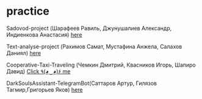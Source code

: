 # practice

Sadovod-project (Шарафеев Равиль, Джунушалиев Александр, Индиенкова Анастасия) [here](/Sadovod.md)

Text-analyse-project (Рахимов Самат, Мустафина Анжела, Салахов Даниял) [here](/SADTeam.md)

Cooperative-Taxi-Traveling (Чемкин Дмитрий, Квасников Игорь, Шапиро Давид) [Click ٩(◕‿◕)۶ me](/CTTTeam.md)

DarkSoulsAssistant-TelegramBot(Саттаров Артур, Гилязов Тагмир,Григорьев Яков) [here](/DSAssistant.md)